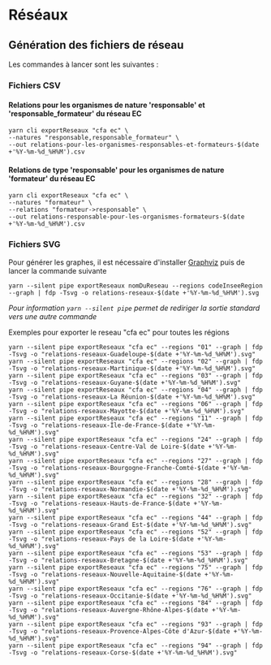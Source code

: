 # Réséaux

## Génération des fichiers de réseau

Les commandes à lancer sont les suivantes :

### Fichiers CSV

#### Relations pour les organismes de nature 'responsable' et 'responsable_formateur' du réseau EC

```shell
yarn cli exportReseaux "cfa ec" \
--natures "responsable,responsable_formateur" \
--out relations-pour-les-organismes-responsables-et-formateurs-$(date +'%Y-%m-%d_%H%M').csv
```

#### Relations de type 'responsable' pour les organismes de nature 'formateur' du réseau EC

```shell
yarn cli exportReseaux "cfa ec" \
--natures "formateur" \
--relations "formateur->responsable" \
--out relations-responsable-pour-les-organismes-formateurs-$(date +'%Y-%m-%d_%H%M').csv
```

### Fichiers SVG

Pour générer les graphes, il est nécessaire d'installer [Graphviz](https://graphviz.org/) puis de lancer la commande
suivante

```shell
yarn --silent pipe exportReseaux nomDuReseau --regions codeInseeRegion --graph | fdp -Tsvg -o relations-reseaux-$(date +'%Y-%m-%d_%H%M').svg
```

*Pour information `yarn --silent pipe` permet de rediriger la sortie standard vers une autre commande*

Exemples pour exporter le reseau "cfa ec" pour toutes les régions

```shell
yarn --silent pipe exportReseaux "cfa ec" --regions "01" --graph | fdp -Tsvg -o "relations-reseaux-Guadeloupe-$(date +'%Y-%m-%d_%H%M').svg"
yarn --silent pipe exportReseaux "cfa ec" --regions "02" --graph | fdp -Tsvg -o "relations-reseaux-Martinique-$(date +'%Y-%m-%d_%H%M').svg"
yarn --silent pipe exportReseaux "cfa ec" --regions "03" --graph | fdp -Tsvg -o "relations-reseaux-Guyane-$(date +'%Y-%m-%d_%H%M').svg"
yarn --silent pipe exportReseaux "cfa ec" --regions "04" --graph | fdp -Tsvg -o "relations-reseaux-La Réunion-$(date +'%Y-%m-%d_%H%M').svg"
yarn --silent pipe exportReseaux "cfa ec" --regions "06" --graph | fdp -Tsvg -o "relations-reseaux-Mayotte-$(date +'%Y-%m-%d_%H%M').svg"
yarn --silent pipe exportReseaux "cfa ec" --regions "11" --graph | fdp -Tsvg -o "relations-reseaux-Île-de-France-$(date +'%Y-%m-%d_%H%M').svg"
yarn --silent pipe exportReseaux "cfa ec" --regions "24" --graph | fdp -Tsvg -o "relations-reseaux-Centre-Val de Loire-$(date +'%Y-%m-%d_%H%M').svg"
yarn --silent pipe exportReseaux "cfa ec" --regions "27" --graph | fdp -Tsvg -o "relations-reseaux-Bourgogne-Franche-Comté-$(date +'%Y-%m-%d_%H%M').svg"
yarn --silent pipe exportReseaux "cfa ec" --regions "28" --graph | fdp -Tsvg -o "relations-reseaux-Normandie-$(date +'%Y-%m-%d_%H%M').svg"
yarn --silent pipe exportReseaux "cfa ec" --regions "32" --graph | fdp -Tsvg -o "relations-reseaux-Hauts-de-France-$(date +'%Y-%m-%d_%H%M').svg"
yarn --silent pipe exportReseaux "cfa ec" --regions "44" --graph | fdp -Tsvg -o "relations-reseaux-Grand Est-$(date +'%Y-%m-%d_%H%M').svg"
yarn --silent pipe exportReseaux "cfa ec" --regions "52" --graph | fdp -Tsvg -o "relations-reseaux-Pays de la Loire-$(date +'%Y-%m-%d_%H%M').svg"
yarn --silent pipe exportReseaux "cfa ec" --regions "53" --graph | fdp -Tsvg -o "relations-reseaux-Bretagne-$(date +'%Y-%m-%d_%H%M').svg"
yarn --silent pipe exportReseaux "cfa ec" --regions "75" --graph | fdp -Tsvg -o "relations-reseaux-Nouvelle-Aquitaine-$(date +'%Y-%m-%d_%H%M').svg"
yarn --silent pipe exportReseaux "cfa ec" --regions "76" --graph | fdp -Tsvg -o "relations-reseaux-Occitanie-$(date +'%Y-%m-%d_%H%M').svg"
yarn --silent pipe exportReseaux "cfa ec" --regions "84" --graph | fdp -Tsvg -o "relations-reseaux-Auvergne-Rhône-Alpes-$(date +'%Y-%m-%d_%H%M').svg"
yarn --silent pipe exportReseaux "cfa ec" --regions "93" --graph | fdp -Tsvg -o "relations-reseaux-Provence-Alpes-Côte d'Azur-$(date +'%Y-%m-%d_%H%M').svg"
yarn --silent pipe exportReseaux "cfa ec" --regions "94" --graph | fdp -Tsvg -o "relations-reseaux-Corse-$(date +'%Y-%m-%d_%H%M').svg"
```

